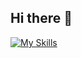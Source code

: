 ## Hi there 👋

<!--
**jekster22/jekster22** is a ✨ _special_ ✨ repository because its `README.md` (this file) appears on your GitHub profile.

Here are some ideas to get you started:

- 🔭 I’m currently working on ...
- 🌱 I’m currently learning ...
- 👯 I’m looking to collaborate on ...
- 🤔 I’m looking for help with ...
- 💬 Ask me about ...
- 📫 How to reach me: ...
- 😄 Pronouns: ...
- ⚡ Fun fact: ...
-->
[![My Skills](https://skillicons.dev/icons?i=py,cpp,html,cs,c,powershell,latex,mysql,css,nginx,windows,kali,linux,cloudflare,visualstudio,sublime,replit,azure,jenkins,figma,ps,ai,arduino,ableton)](https://skillicons.dev)

